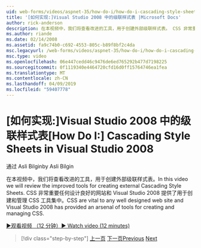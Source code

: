 ```yaml
---
uid: web-forms/videos/aspnet-35/how-do-i/how-do-i-cascading-style-sheets-in-visual-studio-2008
title: '[如何实现:]Visual Studio 2008 中的级联样式表 |Microsoft Docs'
author: rick-anderson
description: 在本视频中，我们将查看改进的工具，用于创建外部级联样式表。 CSS 非常重要的任何设计良好的网站和 Visual Studio 2...
ms.author: riande
ms.date: 02/14/2008
ms.assetid: fa9c74b0-c692-4553-805c-b89f8bf2c4da
msc.legacyurl: /web-forms/videos/aspnet-35/how-do-i/how-do-i-cascading-style-sheets-in-visual-studio-2008
msc.type: video
ms.openlocfilehash: 06e447cedd46c9476de6ed765292b477d7198225
ms.sourcegitcommit: 0f1119340e4464720cfd16d0ff15764746ea1fea
ms.translationtype: MT
ms.contentlocale: zh-CN
ms.lasthandoff: 04/09/2019
ms.locfileid: "59407778"
---
```

# <a name="how-do-i-cascading-style-sheets-in-visual-studio-2008"></a><span data-ttu-id="57584-104">[如何实现:]Visual Studio 2008 中的级联样式表</span><span class="sxs-lookup"><span data-stu-id="57584-104">[How Do I:] Cascading Style Sheets in Visual Studio 2008</span></span>

<span data-ttu-id="57584-105">通过 Asli Bilgin</span><span class="sxs-lookup"><span data-stu-id="57584-105">by Asli Bilgin</span></span>

<span data-ttu-id="57584-106">在本视频中，我们将查看改进的工具，用于创建外部级联样式表。</span><span class="sxs-lookup"><span data-stu-id="57584-106">In this video we will review the improved tools for creating external Cascading Style Sheets.</span></span> <span data-ttu-id="57584-107">CSS 非常重要任何设计良好的网站和 Visual Studio 2008 提供了用于创建和管理 CSS 工具集中。</span><span class="sxs-lookup"><span data-stu-id="57584-107">CSS are vital to any well designed web site and Visual Studio 2008 has provided an arsenal of tools for creating and managing CSS.</span></span>

[<span data-ttu-id="57584-108">&#9654;观看视频 （12 分钟）</span><span class="sxs-lookup"><span data-stu-id="57584-108">&#9654; Watch video (12 minutes)</span></span>](https://channel9.msdn.com/Blogs/ASP-NET-Site-Videos/how-do-i-cascading-style-sheets-in-visual-studio-2008)

> [!div class="step-by-step"]
> <span data-ttu-id="57584-109">[上一页](how-do-i-create-nested-master-page-in-visual-studio-2008.md)
> [下一页](how-do-i-working-with-visual-studio-2008-net-framework.md)</span><span class="sxs-lookup"><span data-stu-id="57584-109">[Previous](how-do-i-create-nested-master-page-in-visual-studio-2008.md)
[Next](how-do-i-working-with-visual-studio-2008-net-framework.md)</span></span>

